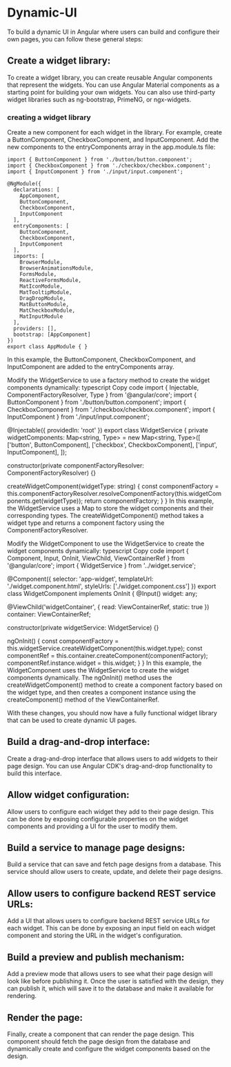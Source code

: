 # Dynamic-UI

To build a dynamic UI in Angular where users can build and configure their own pages, you can follow these general steps:

## Create a widget library:
To create a widget library, you can create reusable Angular components that represent the widgets. You can use Angular Material components as a starting point for building your own widgets. You can also use third-party widget libraries such as ng-bootstrap, PrimeNG, or ngx-widgets.

### creating a widget library 

Create a new component for each widget in the library. For example, create a ButtonComponent, CheckboxComponent, and InputComponent.
Add the new components to the entryComponents array in the app.module.ts file:
```
import { ButtonComponent } from './button/button.component';
import { CheckboxComponent } from './checkbox/checkbox.component';
import { InputComponent } from './input/input.component';

@NgModule({
  declarations: [
    AppComponent,
    ButtonComponent,
    CheckboxComponent,
    InputComponent
  ],
  entryComponents: [
    ButtonComponent,
    CheckboxComponent,
    InputComponent
  ],
  imports: [
    BrowserModule,
    BrowserAnimationsModule,
    FormsModule,
    ReactiveFormsModule,
    MatIconModule,
    MatTooltipModule,
    DragDropModule,
    MatButtonModule,
    MatCheckboxModule,
    MatInputModule
  ],
  providers: [],
  bootstrap: [AppComponent]
})
export class AppModule { }
```
In this example, the ButtonComponent, CheckboxComponent, and InputComponent are added to the entryComponents array.

Modify the WidgetService to use a factory method to create the widget components dynamically:
typescript
Copy code
import { Injectable, ComponentFactoryResolver, Type } from '@angular/core';
import { ButtonComponent } from './button/button.component';
import { CheckboxComponent } from './checkbox/checkbox.component';
import { InputComponent } from './input/input.component';

@Injectable({
  providedIn: 'root'
})
export class WidgetService {
  private widgetComponents: Map<string, Type<any>> = new Map<string, Type<any>>([
    ['button', ButtonComponent],
    ['checkbox', CheckboxComponent],
    ['input', InputComponent],
  ]);

  constructor(private componentFactoryResolver: ComponentFactoryResolver) {}

  createWidgetComponent(widgetType: string) {
    const componentFactory = this.componentFactoryResolver.resolveComponentFactory(this.widgetComponents.get(widgetType));
    return componentFactory;
  }
}
In this example, the WidgetService uses a Map to store the widget components and their corresponding types. The createWidgetComponent() method takes a widget type and returns a component factory using the ComponentFactoryResolver.

Modify the WidgetComponent to use the WidgetService to create the widget components dynamically:
typescript
Copy code
import { Component, Input, OnInit, ViewChild, ViewContainerRef } from '@angular/core';
import { WidgetService } from '../widget.service';

@Component({
  selector: 'app-widget',
  templateUrl: './widget.component.html',
  styleUrls: ['./widget.component.css']
})
export class WidgetComponent implements OnInit {
  @Input() widget: any;

  @ViewChild('widgetContainer', { read: ViewContainerRef, static: true }) container: ViewContainerRef;

  constructor(private widgetService: WidgetService) {}

  ngOnInit() {
    const componentFactory = this.widgetService.createWidgetComponent(this.widget.type);
    const componentRef = this.container.createComponent(componentFactory);
    componentRef.instance.widget = this.widget;
  }
}
In this example, the WidgetComponent uses the WidgetService to create the widget components dynamically. The ngOnInit() method uses the createWidgetComponent() method to create a component factory based on the widget type, and then creates a component instance using the createComponent() method of the ViewContainerRef.

With these changes, you should now have a fully functional widget library that can be used to create dynamic UI pages.



## Build a drag-and-drop interface:
Create a drag-and-drop interface that allows users to add widgets to their page design. You can use Angular CDK's drag-and-drop functionality to build this interface.
## Allow widget configuration:
Allow users to configure each widget they add to their page design. This can be done by exposing configurable properties on the widget components and providing a UI for the user to modify them.
## Build a service to manage page designs:
Build a service that can save and fetch page designs from a database. This service should allow users to create, update, and delete their page designs.
## Allow users to configure backend REST service URLs:
Add a UI that allows users to configure backend REST service URLs for each widget. This can be done by exposing an input field on each widget component and storing the URL in the widget's configuration.
## Build a preview and publish mechanism:
Add a preview mode that allows users to see what their page design will look like before publishing it. Once the user is satisfied with the design, they can publish it, which will save it to the database and make it available for rendering.
## Render the page:
Finally, create a component that can render the page design. This component should fetch the page design from the database and dynamically create and configure the widget components based on the design.
